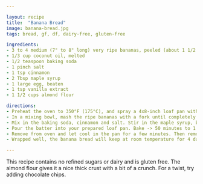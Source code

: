 ```yaml
---

layout: recipe
title:  "Banana Bread"
image: banana-bread.jpg
tags: bread, gf, df, dairy-free, gluten-free

ingredients:
- 3 to 4 medium (7" to 8" long) very ripe bananas, peeled (about 1 1/2 cups mashed)
- 1/3 cup coconut oil, melted
- 1/2 teaspoon baking soda
- 1 pinch salt
- 1 tsp cinnamon
- 2 Tbsp maple syrup
- 1 large egg, beaten
- 1 tsp vanilla extract
- 1 1/2 cups almond flour

directions:
- Preheat the oven to 350°F (175°C), and spray a 4x8-inch loaf pan with non-stick spray.
- In a mixing bowl, mash the ripe bananas with a fork until completely smooth. Stir in the melted coconut oil.
- Mix in the baking soda, cinnamon and salt. Stir in the maple syrup, beaten egg and vanilla extract. Mix in the almond flour.
- Pour the batter into your prepared loaf pan. Bake -> 50 minutes to 1 hour at 350°F (175°C), Air fryer -> 35 to 37 minutes at 310f, or until a toothpick or wooden skewer inserted into the center comes out clean. A few dry crumbs are okay; streaks of wet batter are not. If the outside of the loaf is browned but the center is still wet, loosely tent the loaf with foil and continue baking until the loaf is fully baked.
- Remove from oven and let cool in the pan for a few minutes. Then remove the banana bread from the pan and let cool completely before serving. Slice and serve. (A bread knife helps to make slices that aren't crumbly.)
- Wrapped well, the banana bread will keep at room temperature for 4 days. For longer storage, refrigerate the loaf up to 5 days, or freeze it.

---
```


This recipe contains no refined sugars or dairy and is gluten free. The almond flour gives it a nice thick crust with a bit of a crunch. For a twist, try adding chocolate chips.
